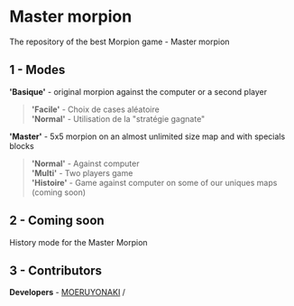 # Master morpion

The repository of the best Morpion game - Master morpion

## 1 - Modes

**'Basique'** - original morpion against the computer or a second player
> **'Facile'** - Choix de cases aléatoire  
> **'Normal'** - Utilisation de la "stratégie gagnate"  
  
**'Master'** - 5x5 morpion on an almost unlimited size map and with specials blocks
> **'Normal'** - Against computer  
> **'Multi'** - Two players game  
> **'Histoire'** - Game against computer on some of our uniques maps (coming soon)  

## 2 - Coming soon

History mode for the Master Morpion

## 3 - Contributors

**Developers** - [MOERUYONAKI](https://github.com/MOERUYONAKI) / []()
